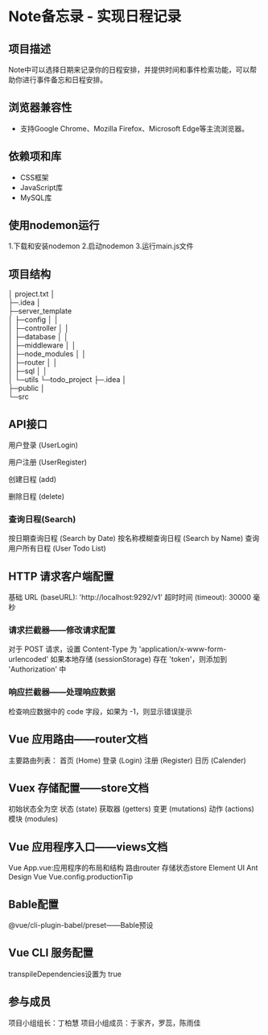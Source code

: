 # Note备忘录 - 实现日程记录

## 项目描述
Note中可以选择日期来记录你的日程安排，并提供时间和事件检索功能，可以帮助你进行事件备忘和日程安排。

## 浏览器兼容性
- 支持Google Chrome、Mozilla Firefox、Microsoft Edge等主流浏览器。 

## 依赖项和库  
- CSS框架  
- JavaScript库
- MySQL库

## 使用nodemon运行
1.下载和安装nodemon
2.启动nodemon
3.运行main.js文件

## 项目结构
│  project.txt
│  
├─.idea
│      
├─server_template  
│  ├─config
│  │      
│  ├─controller
│  │      
│  ├─database
│  │      
│  ├─middleware
│  │      
│  ├─node_modules
│  │      
│  ├─router
│  │      
│  ├─sql
│  │      
│  └─utils
└─todo_project
   ├─.idea
   │  
   ├─public
   │      
   └─src

## API接口
 用户登录 (UserLogin)

 用户注册 (UserRegister)

 创建日程 (add)

 删除日程 (delete)

 ### 查询日程(Search)
   按日期查询日程 (Search by Date)
   按名称模糊查询日程 (Search by Name)
   查询用户所有日程 (User Todo List)


## HTTP 请求客户端配置
基础 URL (baseURL): 'http://localhost:9292/v1'
超时时间 (timeout): 30000 毫秒

 ### 请求拦截器——修改请求配置
  对于 POST 请求，设置 Content-Type 为 'application/x-www-form-urlencoded'
  如果本地存储 (sessionStorage) 存在 'token'，则添加到 'Authorization' 中
 
 ### 响应拦截器——处理响应数据
  检查响应数据中的 code 字段，如果为 -1，则显示错误提示

## Vue 应用路由——router文档
 主要路由列表：
  首页 (Home)
  登录 (Login)
  注册 (Register)
  日历 (Calender)

## Vuex 存储配置——store文档
 初始状态全为空
  状态 (state)
  获取器 (getters)
  变更 (mutations)
  动作 (actions)
  模块 (modules) 

## Vue 应用程序入口——views文档
 Vue
 App.vue:应用程序的布局和结构
 路由router
 存储状态store
 Element UI
 Ant Design Vue
 Vue.config.productionTip

## Bable配置
 @vue/cli-plugin-babel/preset——Bable预设

## Vue CLI 服务配置
 transpileDependencies设置为 true

## 参与成员
项目小组组长：丁柏慧
项目小组成员：于家齐，罗蕊，陈雨佳
